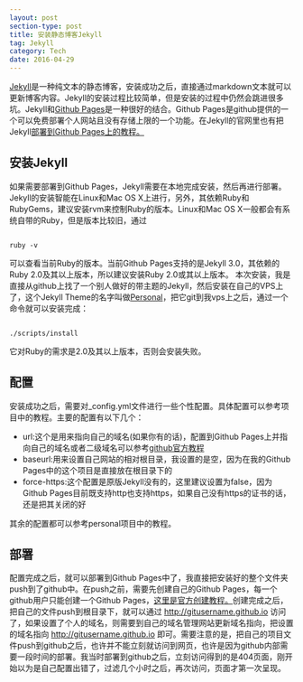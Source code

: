 ```yaml
---
layout: post
section-type: post
title: 安装静态博客Jekyll
tag: Jekyll
category: Tech
date: 2016-04-29
---
```

<a href="http://jekyll.bootcss.com/" title="Jekyll">Jekyll</a>是一种纯文本的静态博客，安装成功之后，直接通过markdown文本就可以更新博客内容。Jekyll的安装过程比较简单，但是安装的过程中仍然会跳进很多坑。Jekyll和<a href="https://pages.github.com/">Github Pages</a>是一种很好的结合。Github Pages是github提供的一个可以免费部署个人网站且没有存储上限的一个功能。在Jekyll的官网里也有把Jekyll<a href="http://jekyll.bootcss.com/docs/github-pages/">部署到Github Pages上的教程。</a>

## 安装Jekyll

如果需要部署到Github Pages，Jekyll需要在本地完成安装，然后再进行部署。Jekyll的安装智能在Linux和Mac OS X上进行，另外，其依赖Ruby和RubyGems，建议安装rvm来控制Ruby的版本。Linux和Mac OS X一般都会有系统自带的Ruby，但是版本比较旧，通过

<pre><code data-trim class="bash">
ruby -v
</code></pre>
<!-- more -->
可以查看当前Ruby的版本。当前Github Pages支持的是Jekyll 3.0，其依赖的Ruby 2.0及其以上版本，所以建议安装Ruby 2.0或其以上版本。
本次安装，我是直接从github上找了一个别人做好的带主题的Jekyll，然后安装在自己的VPS上了，这个Jekyll Theme的名字叫做<a href="https://github.com/PanosSakkos/personal-jekyll-theme">Personal</a>，把它git到我vps上之后，通过一个命令就可以安装完成：

<pre><code data-trim class="bash">
./scripts/install
</code></pre>

它对Ruby的需求是2.0及其以上版本，否则会安装失败。

## 配置

安装成功之后，需要对_config.yml文件进行一些个性配置。具体配置可以参考项目中的教程。主要的配置有以下几个：
- url:这个是用来指向自己的域名(如果你有的话)，配置到Github Pages上并指向自己的域名或者二级域名可以参考<a href="https://help.github.com/articles/using-a-custom-domain-with-github-pages/">github官方教程</a>
- baseurl:用来设置自己网站的相对根目录，我设置的是空，因为在我的Github Pages中的这个项目是直接放在根目录下的
- force-https:这个配置是原版Jekyll没有的，这里建议设置为false，因为Github Pages目前既支持http也支持https，如果自己没有https的证书的话，还是把其关闭的好

其余的配置都可以参考personal项目中的教程。

## 部署

配置完成之后，就可以部署到Github Pages中了，我直接把安装好的整个文件夹push到了github中。在push之前，需要先创建自己的Github Pages，每一个github用户只能创建一个Github Pages，<a href="https://pages.github.com/">这里是官方创建教程。</a>创建完成之后，把自己的文件push到根目录下，就可以通过 http://gitusername.github.io 访问了，如果设置了个人的域名，则需要到自己的域名管理网站更新域名指向，把设置的域名指向 http://gitusername.github.io 即可。需要注意的是，把自己的项目文件push到github之后，也许并不能立刻就访问到网页，也许是因为github内部需要一段时间的部署。我当时部署到github之后，立刻访问得到的是404页面，刚开始以为是自己配置出错了，过滤几个小时之后，再次访问，页面才第一次呈现。
